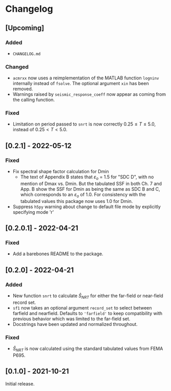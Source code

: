 Changelog
=========

[Upcoming]
----------

### Added

- `CHANGELOG.md`

### Changed

- `acmrxx` now uses a reimplementation of the MATLAB function `logninv`
  internally instead of `fsolve`. The optional argument `xin` has been removed.
- Warnings raised by `seismic_response_coeff` now appear as coming from the
  calling function.

### Fixed

- Limitation on period passed to `snrt` is now correctly $0.25 \le T \le 5.0$,
  instead of $0.25 \lt T \lt 5.0$.


[0.2.1] - 2022-05-12
--------------------

### Fixed

- Fix spectral shape factor calculation for Dmin
  - The text of Appendix B states that $\varepsilon_o$ = 1.5 for "SDC D", with
    no mention of Dmax vs. Dmin. But the tabulated SSF in both Ch. 7 and App. B
    show the SSF for Dmin as being the same as SDC B and C, which corresponds to
    an $\varepsilon_o$ of 1.0. For consistency with the tabulated values this
    package now uses 1.0 for Dmin.
- Suppress `h5py` warning about change to default file mode by explicitly
  specifying mode 'r'


[0.2.0.1] - 2022-04-21
----------------------

### Fixed

- Add a barebones README to the package.


[0.2.0] - 2022-04-21
--------------------

### Added

- New function `snrt` to calculate $\hat{S}_{\mathit{NRT}}$ for either the far-field or near-field record set.
- `sf1` now takes an optional argument `record_set` to select between farfield
  and nearfield. Defaults to `'farfield'` to keep compatibility with previous
  behavior which was limited to the far-field set.
- Docstrings have been updated and normalized throughout.

### Fixed

- $\hat{S}_{\mathit{NRT}}$ is now calculated using the standard tabulated values
  from FEMA P695.


[0.1.0] - 2021-10-21
--------------------

Initial release.
